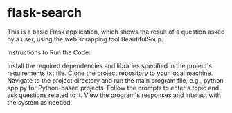 ﻿# flask-search
This is a basic Flask application, which shows the result of a question asked by a user, using the web scrapping tool BeautifulSoup.

Instructions to Run the Code:

Install the required dependencies and libraries specified in the project's requirements.txt file.
Clone the project repository to your local machine.
Navigate to the project directory and run the main program file, e.g., python app.py for Python-based projects.
Follow the prompts to enter a topic and ask questions related to it.
View the program's responses and interact with the system as needed.
